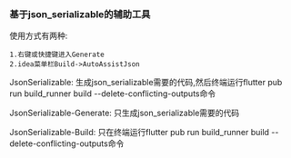 ### 基于json_serializable的辅助工具

使用方式有两种:

    1.右键或快捷键进入Generate
    2.idea菜单栏Build->AutoAssistJson

JsonSerializable: 生成json_serializable需要的代码,然后终端运行flutter pub run build_runner build --delete-conflicting-outputs命令

JsonSerializable-Generate: 只生成json_serializable需要的代码

JsonSerializable-Build: 只在终端运行flutter pub run build_runner build --delete-conflicting-outputs命令